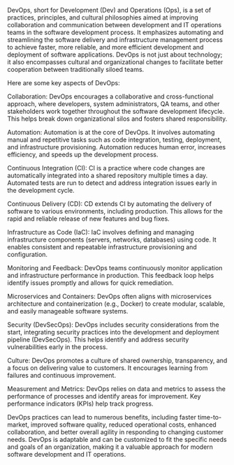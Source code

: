DevOps, short for Development (Dev) and Operations (Ops), is a set of practices, principles, and cultural philosophies aimed at improving collaboration and communication between development and IT operations teams in the software development process. It emphasizes automating and streamlining the software delivery and infrastructure management process to achieve faster, more reliable, and more efficient development and deployment of software applications. DevOps is not just about technology; it also encompasses cultural and organizational changes to facilitate better cooperation between traditionally siloed teams.

Here are some key aspects of DevOps:

Collaboration: DevOps encourages a collaborative and cross-functional approach, where developers, system administrators, QA teams, and other stakeholders work together throughout the software development lifecycle. This helps break down organizational silos and fosters shared responsibility.

Automation: Automation is at the core of DevOps. It involves automating manual and repetitive tasks such as code integration, testing, deployment, and infrastructure provisioning. Automation reduces human error, increases efficiency, and speeds up the development process.

Continuous Integration (CI): CI is a practice where code changes are automatically integrated into a shared repository multiple times a day. Automated tests are run to detect and address integration issues early in the development cycle.

Continuous Delivery (CD): CD extends CI by automating the delivery of software to various environments, including production. This allows for the rapid and reliable release of new features and bug fixes.

Infrastructure as Code (IaC): IaC involves defining and managing infrastructure components (servers, networks, databases) using code. It enables consistent and repeatable infrastructure provisioning and configuration.

Monitoring and Feedback: DevOps teams continuously monitor application and infrastructure performance in production. This feedback loop helps identify issues promptly and allows for quick remediation.

Microservices and Containers: DevOps often aligns with microservices architecture and containerization (e.g., Docker) to create modular, scalable, and easily manageable software systems.

Security (DevSecOps): DevOps includes security considerations from the start, integrating security practices into the development and deployment pipeline (DevSecOps). This helps identify and address security vulnerabilities early in the process.

Culture: DevOps promotes a culture of shared ownership, transparency, and a focus on delivering value to customers. It encourages learning from failures and continuous improvement.

Measurement and Metrics: DevOps relies on data and metrics to assess the performance of processes and identify areas for improvement. Key performance indicators (KPIs) help track progress.

DevOps practices can lead to numerous benefits, including faster time-to-market, improved software quality, reduced operational costs, enhanced collaboration, and better overall agility in responding to changing customer needs. DevOps is adaptable and can be customized to fit the specific needs and goals of an organization, making it a valuable approach for modern software development and IT operations.
